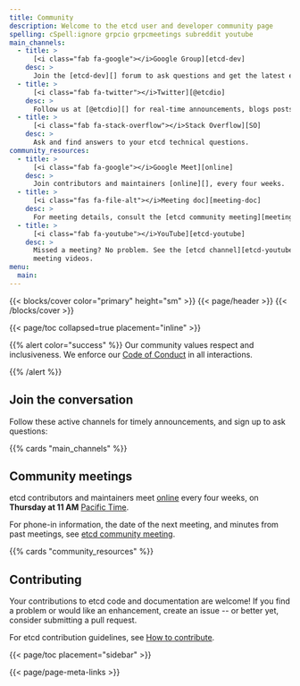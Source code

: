 ```yaml
---
title: Community
description: Welcome to the etcd user and developer community page
spelling: cSpell:ignore grpcio grpcmeetings subreddit youtube
main_channels:
  - title: >
      [<i class="fab fa-google"></i>Google Group][etcd-dev]
    desc: >
      Join the [etcd-dev][] forum to ask questions and get the latest etcd news.
  - title: >
      [<i class="fab fa-twitter"></i>Twitter][@etcdio]
    desc: >
      Follow us at [@etcdio][] for real-time announcements, blogs posts, and more.
  - title: >
      [<i class="fab fa-stack-overflow"></i>Stack Overflow][SO]
    desc: >
      Ask and find answers to your etcd technical questions.
community_resources:
  - title: >
      [<i class="fab fa-google"></i>Google Meet][online]
    desc: >
      Join contributors and maintainers [online][], every four weeks.
  - title: >
      [<i class="fas fa-file-alt"></i>Meeting doc][meeting-doc]
    desc: >
      For meeting details, consult the [etcd community meeting][meeting-doc] document.
  - title: >
      [<i class="fab fa-youtube"></i>YouTube][etcd-youtube]
    desc: >
      Missed a meeting? No problem. See the [etcd channel][etcd-youtube] for
      meeting videos.
menu:
  main:
---
```


{{< blocks/cover color="primary" height="sm" >}}
{{< page/header >}}
{{< /blocks/cover >}}

<div class="container l-container--padded">

<div class="row">
{{< page/toc collapsed=true placement="inline" >}}
</div>

<div class="row">
<div class="col-12 col-lg-8">

{{% alert color="success" %}}
  <i class='fas fa-users mr-1'></i> Our community values respect and
  inclusiveness. We enforce our [Code of Conduct][] in all interactions.

  [Code of Conduct]: https://github.com/cncf/foundation/blob/master/code-of-conduct.md
{{% /alert %}}

## Join the conversation

Follow these active channels for timely announcements, and sign up to ask
questions:

{{% cards "main_channels" %}}

## Community meetings

etcd contributors and maintainers meet [online][] every four weeks, on **Thursday
at 11 AM** [Pacific Time][].

For phone-in information, the date of the next meeting, and minutes from past
meetings, see [etcd community meeting][meeting-doc].

{{% cards "community_resources" %}}

## Contributing

Your contributions to etcd code and documentation are welcome! If you find a
problem or would like an enhancement, create an issue -- or better yet, consider
submitting a pull request.

For etcd contribution guidelines, see [How to contribute][].

</div>

{{< page/toc placement="sidebar" >}}

</div>

{{< page/page-meta-links >}}

</div>

[@etcdio]: https://twitter.com/etcdio
[etcd-dev]: https://groups.google.com/forum/?hl=en#!forum/etcd-dev
[etcd-youtube]: https://www.youtube.com/channel/UC7tUWR24I5AR9NMsG-NYBlg
[How to contribute]: https://github.com/etcd-io/etcd/blob/main/CONTRIBUTING.md
[meeting-doc]: https://docs.google.com/document/d/16XEGyPBisZvmmoIHSZzv__LoyOeluC5a4x353CX0SIM
[online]: https://meet.google.com/umg-nrxn-qvs
[Pacific Time]: https://www.timeanddate.com/time/zones/pt
[SO]: https://stackoverflow.com/questions/tagged/etcd
